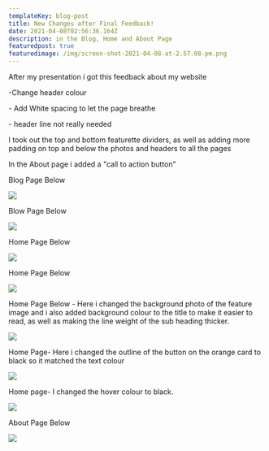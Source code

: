 ```yaml
---
templateKey: blog-post
title: New Changes after Final Feedback!
date: 2021-04-08T02:56:36.164Z
description: in the Blog, Home and About Page
featuredpost: true
featuredimage: /img/screen-shot-2021-04-08-at-2.57.08-pm.png
---
```

After my presentation i got this feedback about my website

\-Change header colour

\- Add White spacing to let the page breathe

\- header line not really needed





I took out the top and bottom featurette dividers, as well as adding more padding on top and below the photos and headers to all the pages

In the About page i added a "call to action button"

Blog Page Below

![](/img/screen-shot-2021-04-08-at-2.57.19-pm.png)

Blow Page Below

![](/img/screen-shot-2021-04-08-at-2.57.08-pm.png)

Home Page Below

![](/img/screen-shot-2021-04-08-at-3.07.44-pm.png)

Home Page Below

![](/img/screen-shot-2021-04-08-at-3.07.52-pm.png)

Home Page Below - Here i changed the background photo of the feature image and i also added background colour to the title to make it easier to read, as well as making the line weight of the sub heading thicker.

![](/img/screen-shot-2021-04-08-at-4.01.06-pm.png)

Home Page- Here i changed the outline of the button on the orange card to black so it matched the text colour

![](/img/screen-shot-2021-04-08-at-4.01.09-pm.png)

Home page- I changed the hover colour to black.

![](/img/screen-shot-2021-04-08-at-4.05.11-pm.png)

About Page Below

![](/img/screen-shot-2021-04-08-at-3.21.45-pm.png)